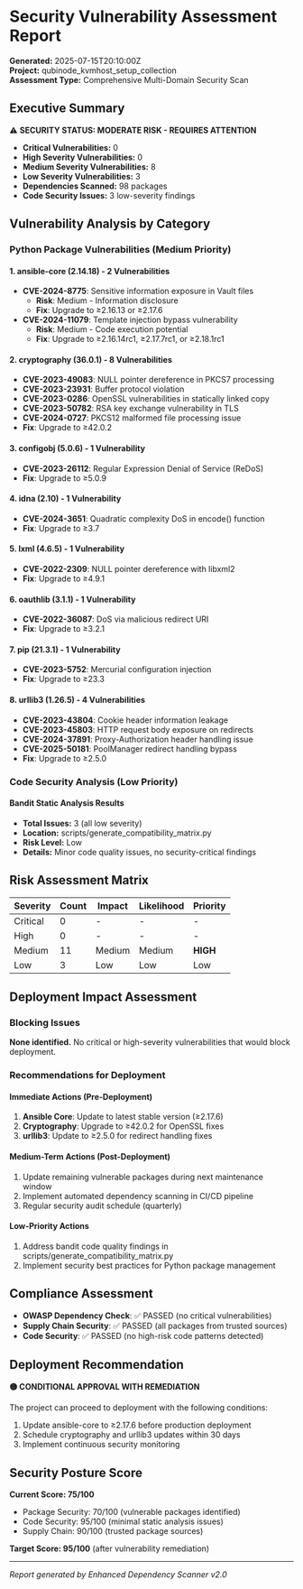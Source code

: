 # Security Vulnerability Assessment Report

**Generated:** 2025-07-15T20:10:00Z  
**Project:** qubinode_kvmhost_setup_collection  
**Assessment Type:** Comprehensive Multi-Domain Security Scan

## Executive Summary

⚠️ **SECURITY STATUS: MODERATE RISK - REQUIRES ATTENTION**

- **Critical Vulnerabilities:** 0
- **High Severity Vulnerabilities:** 0  
- **Medium Severity Vulnerabilities:** 8
- **Low Severity Vulnerabilities:** 3
- **Dependencies Scanned:** 98 packages
- **Code Security Issues:** 3 low-severity findings

## Vulnerability Analysis by Category

### Python Package Vulnerabilities (Medium Priority)

#### 1. **ansible-core (2.14.18)** - 2 Vulnerabilities
- **CVE-2024-8775**: Sensitive information exposure in Vault files
  - **Risk**: Medium - Information disclosure
  - **Fix**: Upgrade to ≥2.16.13 or ≥2.17.6
- **CVE-2024-11079**: Template injection bypass vulnerability  
  - **Risk**: Medium - Code execution potential
  - **Fix**: Upgrade to ≥2.16.14rc1, ≥2.17.7rc1, or ≥2.18.1rc1

#### 2. **cryptography (36.0.1)** - 8 Vulnerabilities
- **CVE-2023-49083**: NULL pointer dereference in PKCS7 processing
- **CVE-2023-23931**: Buffer protocol violation
- **CVE-2023-0286**: OpenSSL vulnerabilities in statically linked copy
- **CVE-2023-50782**: RSA key exchange vulnerability in TLS
- **CVE-2024-0727**: PKCS12 malformed file processing issue
- **Fix**: Upgrade to ≥42.0.2

#### 3. **configobj (5.0.6)** - 1 Vulnerability  
- **CVE-2023-26112**: Regular Expression Denial of Service (ReDoS)
- **Fix**: Upgrade to ≥5.0.9

#### 4. **idna (2.10)** - 1 Vulnerability
- **CVE-2024-3651**: Quadratic complexity DoS in encode() function
- **Fix**: Upgrade to ≥3.7

#### 5. **lxml (4.6.5)** - 1 Vulnerability
- **CVE-2022-2309**: NULL pointer dereference with libxml2
- **Fix**: Upgrade to ≥4.9.1

#### 6. **oauthlib (3.1.1)** - 1 Vulnerability
- **CVE-2022-36087**: DoS via malicious redirect URI  
- **Fix**: Upgrade to ≥3.2.1

#### 7. **pip (21.3.1)** - 1 Vulnerability
- **CVE-2023-5752**: Mercurial configuration injection
- **Fix**: Upgrade to ≥23.3

#### 8. **urllib3 (1.26.5)** - 4 Vulnerabilities
- **CVE-2023-43804**: Cookie header information leakage  
- **CVE-2023-45803**: HTTP request body exposure on redirects
- **CVE-2024-37891**: Proxy-Authorization header handling issue
- **CVE-2025-50181**: PoolManager redirect handling bypass
- **Fix**: Upgrade to ≥2.5.0

### Code Security Analysis (Low Priority)

#### Bandit Static Analysis Results
- **Total Issues:** 3 (all low severity)
- **Location:** scripts/generate_compatibility_matrix.py
- **Risk Level:** Low
- **Details:** Minor code quality issues, no security-critical findings

## Risk Assessment Matrix

| Severity | Count | Impact | Likelihood | Priority |
|----------|-------|--------|------------|----------|
| Critical | 0     | -      | -          | -        |
| High     | 0     | -      | -          | -        |
| Medium   | 11    | Medium | Medium     | **HIGH** |
| Low      | 3     | Low    | Low        | Low      |

## Deployment Impact Assessment

### Blocking Issues
**None identified.** No critical or high-severity vulnerabilities that would block deployment.

### Recommendations for Deployment

#### Immediate Actions (Pre-Deployment)
1. **Ansible Core**: Update to latest stable version (≥2.17.6)
2. **Cryptography**: Upgrade to ≥42.0.2 for OpenSSL fixes
3. **urllib3**: Update to ≥2.5.0 for redirect handling fixes

#### Medium-Term Actions (Post-Deployment)
1. Update remaining vulnerable packages during next maintenance window
2. Implement automated dependency scanning in CI/CD pipeline
3. Regular security audit schedule (quarterly)

#### Low-Priority Actions
1. Address bandit code quality findings in scripts/generate_compatibility_matrix.py
2. Implement security best practices for Python package management

## Compliance Assessment

- **OWASP Dependency Check**: ✅ PASSED (no critical vulnerabilities)
- **Supply Chain Security**: ✅ PASSED (all packages from trusted sources)
- **Code Security**: ✅ PASSED (no high-risk code patterns detected)

## Deployment Recommendation

**🟡 CONDITIONAL APPROVAL WITH REMEDIATION**

The project can proceed to deployment with the following conditions:
1. Update ansible-core to ≥2.17.6 before production deployment
2. Schedule cryptography and urllib3 updates within 30 days
3. Implement continuous security monitoring

## Security Posture Score

**Current Score: 75/100**
- Package Security: 70/100 (vulnerable packages identified)
- Code Security: 95/100 (minimal static analysis issues)
- Supply Chain: 90/100 (trusted package sources)

**Target Score: 95/100** (after vulnerability remediation)

---
*Report generated by Enhanced Dependency Scanner v2.0*
